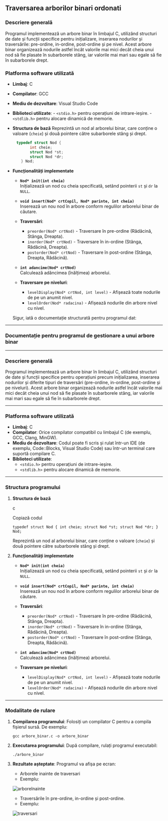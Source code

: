 ## Traversarea arborilor binari ordonati
### **Descriere generală**
Programul implementează un arbore binar în limbajul C, utilizând structuri de date și funcții specifice pentru inițializare, inserarea nodurilor și traversările: pre-ordine, in-ordine, post-ordine și pe nivel. Acest arbore binar organizează nodurile astfel încât valorile mai mici decât cheia unui nod să fie plasate în subarborele stâng, iar valorile mai mari sau egale să fie în subarborele drept.

### **Platforma software utilizată**

 -   **Limbaj**: C
 -   **Compilator**: GCC
 -   **Mediu de dezvoltare**: Visual Studio Code
 -   **Biblioteci utilizate**:
    -   `<stdio.h>` pentru operațiuni de intrare-ieșire.
    -   `<stdlib.h>` pentru alocare dinamică de memorie.

 -   **Structura de bază**
  Reprezintă un nod al arborelui binar, care conține o valoare (`cheie`) și două pointere către subarborele stâng și drept.
```c
     typedef struct Nod {
           int cheie;
           struct Nod *st;
           struct Nod *dr;
       } Nod;
```
    
-   **Funcționalități implementate**
    
    -   **`Nod* init(int cheia)`**  
        Inițializează un nod cu cheia specificată, setând pointerii `st` și `dr` la `NULL`.
        
    -   **`void insert(Nod* crtCopil, Nod* parinte, int cheia)`**  
        Inserează un nou nod în arbore conform regulilor arborelui binar de căutare.
        
    -   **Traversări**:
        
        -   `preorder(Nod* crtNod)` - Traversare în pre-ordine (Rădăcină, Stânga, Dreapta).
        -   `inorder(Nod* crtNod)` - Traversare în in-ordine (Stânga, Rădăcină, Dreapta).
        -   `postorder(Nod* crtNod)` - Traversare în post-ordine (Stânga, Dreapta, Rădăcină).
    -   **`int adancime(Nod* crtNod)`**  
        Calculează adâncimea (înălțimea) arborelui.
        
    -   **Traversare pe niveluri**:
        -   `levelDisplay(Nod* crtNod, int level)` - Afișează toate nodurile de pe un anumit nivel.
        -   `levelOrder(Nod* radacina)` - Afișează nodurile din arbore nivel cu nivel.

	Sigur, iată o documentație structurată pentru programul dat:

----------

### **Documentație pentru programul de gestionare a unui arbore binar**

----------

### **Descriere generală**

Programul implementează un arbore binar în limbajul C, utilizând structuri de date și funcții specifice pentru operațiuni precum inițializarea, inserarea nodurilor și diferite tipuri de traversări (pre-ordine, in-ordine, post-ordine și pe niveluri). Acest arbore binar organizează nodurile astfel încât valorile mai mici decât cheia unui nod să fie plasate în subarborele stâng, iar valorile mai mari sau egale să fie în subarborele drept.

----------

### **Platforma software utilizată**

-   **Limbaj**: C
-   **Compilator**: Orice compilator compatibil cu limbajul C (de exemplu, GCC, Clang, MinGW).
-   **Mediu de dezvoltare**: Codul poate fi scris și rulat într-un IDE (de exemplu, Code::Blocks, Visual Studio Code) sau într-un terminal care suportă compilare C.
-   **Biblioteci utilizate**:
    -   `<stdio.h>` pentru operațiuni de intrare-ieșire.
    -   `<stdlib.h>` pentru alocare dinamică de memorie.

----------

### **Structura programului**

1.  **Structura de bază**
    
    c
    
    Copiază codul
    
    `typedef struct Nod {
        int cheie;
        struct Nod *st;
        struct Nod *dr;
    } Nod;` 
    
    Reprezintă un nod al arborelui binar, care conține o valoare (`cheie`) și două pointere către subarborele stâng și drept.
    
2.  **Funcționalități implementate**
    
    -   **`Nod* init(int cheia)`**  
        Inițializează un nod cu cheia specificată, setând pointerii `st` și `dr` la `NULL`.
        
    -   **`void insert(Nod* crtCopil, Nod* parinte, int cheia)`**  
        Inserează un nou nod în arbore conform regulilor arborelui binar de căutare.
        
    -   **Traversări**:
        
        -   `preorder(Nod* crtNod)` - Traversare în pre-ordine (Rădăcină, Stânga, Dreapta).
        -   `inorder(Nod* crtNod)` - Traversare în in-ordine (Stânga, Rădăcină, Dreapta).
        -   `postorder(Nod* crtNod)` - Traversare în post-ordine (Stânga, Dreapta, Rădăcină).
    -   **`int adancime(Nod* crtNod)`**  
        Calculează adâncimea (înălțimea) arborelui.
        
    -   **Traversare pe niveluri**:
        
        -   `levelDisplay(Nod* crtNod, int level)` - Afișează toate nodurile de pe un anumit nivel.
        -   `levelOrder(Nod* radacina)` - Afișează nodurile din arbore nivel cu nivel.

----------

### **Modalitate de rulare**

1.  **Compilarea programului**: Folosiți un compilator C pentru a compila fișierul sursă. De exemplu:

    `gcc arbore_binar.c -o arbore_binar` 
    
2.  **Executarea programului**: După compilare, rulați programul executabil:
    
    `./arbore_binar` 
    
3.  **Rezultate așteptate**: Programul va afișa pe ecran:
    
    - Arborele inainte de traversari
    - Exemplu:
    
    ![arboreInainte](https://github.com/user-attachments/assets/b5c34c2b-3867-49d8-970d-f97d4956cb57)
    -   Traversările în pre-ordine, in-ordine și post-ordine.
    -  Exemplu: 
    
    ![traversari](https://github.com/user-attachments/assets/8ab5e739-799f-4b85-86ed-2a04d8e6bde2)